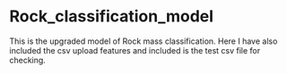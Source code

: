 # Rock_classification_model
This is the upgraded model of Rock mass classification.
Here I have also included the csv upload features and included is the test csv file for checking.
